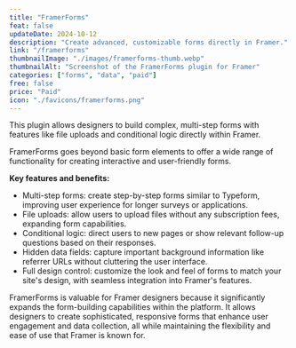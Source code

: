 ```yaml
---
title: "FramerForms"
feat: false
updateDate: 2024-10-12
description: "Create advanced, customizable forms directly in Framer."
link: "/framerforms"
thumbnailImage: "./images/framerforms-thumb.webp"
thumbnailAlt: "Screenshot of the FramerForms plugin for Framer"
categories: ["forms", "data", "paid"]
free: false
price: "Paid"
icon: "./favicons/framerforms.png"
---
```


This plugin allows designers to build complex, multi-step forms with features like file uploads and conditional logic directly within Framer. 

FramerForms goes beyond basic form elements to offer a wide range of functionality for creating interactive and user-friendly forms.

<b>Key features and benefits:</b>

- Multi-step forms: create step-by-step forms similar to Typeform, improving user experience for longer surveys or applications.
- File uploads: allow users to upload files without any subscription fees, expanding form capabilities.
- Conditional logic: direct users to new pages or show relevant follow-up questions based on their responses.
- Hidden data fields: capture important background information like referrer URLs without cluttering the user interface.
- Full design control: customize the look and feel of forms to match your site's design, with seamless integration into Framer's features.

FramerForms is valuable for Framer designers because it significantly expands the form-building capabilities within the platform. It allows designers to create sophisticated, responsive forms that enhance user engagement and data collection, all while maintaining the flexibility and ease of use that Framer is known for.



